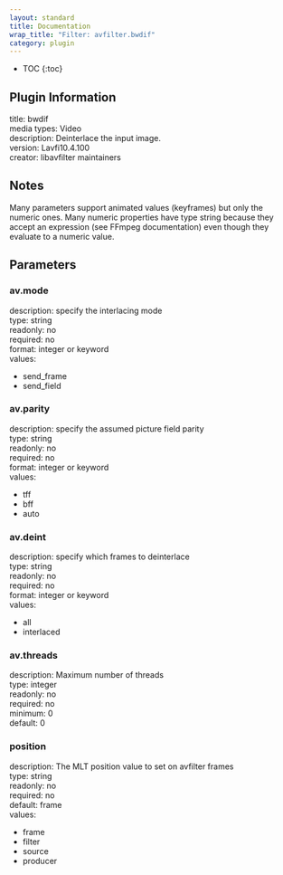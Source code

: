 ```yaml
---
layout: standard
title: Documentation
wrap_title: "Filter: avfilter.bwdif"
category: plugin
---
```

* TOC
{:toc}

## Plugin Information

title: bwdif  
media types:
Video  
description: Deinterlace the input image.  
version: Lavfi10.4.100  
creator: libavfilter maintainers  

## Notes

Many parameters support animated values (keyframes) but only the numeric ones. Many numeric properties have type string because they accept an expression (see FFmpeg documentation) even though they evaluate to a numeric value.

## Parameters

### av.mode

  
description:
specify the interlacing mode  
type: string  
readonly: no  
required: no  
format: integer or keyword  
values:  

* send_frame
* send_field

### av.parity

  
description:
specify the assumed picture field parity  
type: string  
readonly: no  
required: no  
format: integer or keyword  
values:  

* tff
* bff
* auto

### av.deint

  
description:
specify which frames to deinterlace  
type: string  
readonly: no  
required: no  
format: integer or keyword  
values:  

* all
* interlaced

### av.threads

  
description:
Maximum number of threads  
type: integer  
readonly: no  
required: no  
minimum: 0  
default: 0  

### position

  
description:
The MLT position value to set on avfilter frames  
type: string  
readonly: no  
required: no  
default: frame  
values:  

* frame
* filter
* source
* producer

